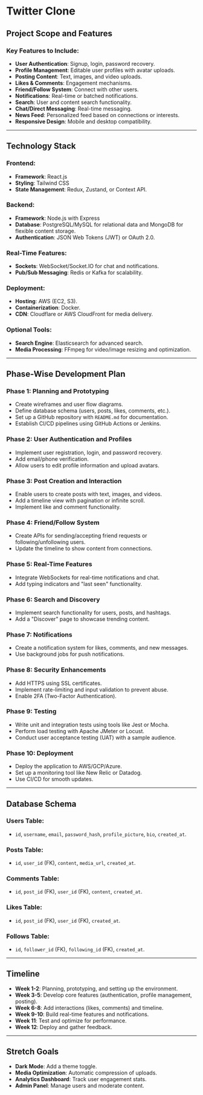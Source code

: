 # Twitter Clone

## Project Scope and Features

### Key Features to Include:
- **User Authentication**: Signup, login, password recovery.
- **Profile Management**: Editable user profiles with avatar uploads.
- **Posting Content**: Text, images, and video uploads.
- **Likes & Comments**: Engagement mechanisms.
- **Friend/Follow System**: Connect with other users.
- **Notifications**: Real-time or batched notifications.
- **Search**: User and content search functionality.
- **Chat/Direct Messaging**: Real-time messaging.
- **News Feed**: Personalized feed based on connections or interests.
- **Responsive Design**: Mobile and desktop compatibility.

---

## Technology Stack

### Frontend:
- **Framework**: React.js
- **Styling**: Tailwind CSS
- **State Management**: Redux, Zustand, or Context API.

### Backend:
- **Framework**: Node.js with Express
- **Database**: PostgreSQL/MySQL for relational data and MongoDB for flexible content storage.
- **Authentication**: JSON Web Tokens (JWT) or OAuth 2.0.

### Real-Time Features:
- **Sockets**: WebSocket/Socket.IO for chat and notifications.
- **Pub/Sub Messaging**: Redis or Kafka for scalability.

### Deployment:
- **Hosting**: AWS (EC2, S3).
- **Containerization**: Docker.
- **CDN**: Cloudflare or AWS CloudFront for media delivery.

### Optional Tools:
- **Search Engine**: Elasticsearch for advanced search.
- **Media Processing**: FFmpeg for video/image resizing and optimization.

---

## Phase-Wise Development Plan

### Phase 1: Planning and Prototyping
- Create wireframes and user flow diagrams.
- Define database schema (users, posts, likes, comments, etc.).
- Set up a GitHub repository with `README.md` for documentation.
- Establish CI/CD pipelines using GitHub Actions or Jenkins.

### Phase 2: User Authentication and Profiles
- Implement user registration, login, and password recovery.
- Add email/phone verification.
- Allow users to edit profile information and upload avatars.

### Phase 3: Post Creation and Interaction
- Enable users to create posts with text, images, and videos.
- Add a timeline view with pagination or infinite scroll.
- Implement like and comment functionality.

### Phase 4: Friend/Follow System
- Create APIs for sending/accepting friend requests or following/unfollowing users.
- Update the timeline to show content from connections.

### Phase 5: Real-Time Features
- Integrate WebSockets for real-time notifications and chat.
- Add typing indicators and "last seen" functionality.

### Phase 6: Search and Discovery
- Implement search functionality for users, posts, and hashtags.
- Add a "Discover" page to showcase trending content.

### Phase 7: Notifications
- Create a notification system for likes, comments, and new messages.
- Use background jobs for push notifications.

### Phase 8: Security Enhancements
- Add HTTPS using SSL certificates.
- Implement rate-limiting and input validation to prevent abuse.
- Enable 2FA (Two-Factor Authentication).

### Phase 9: Testing
- Write unit and integration tests using tools like Jest or Mocha.
- Perform load testing with Apache JMeter or Locust.
- Conduct user acceptance testing (UAT) with a sample audience.

### Phase 10: Deployment
- Deploy the application to AWS/GCP/Azure.
- Set up a monitoring tool like New Relic or Datadog.
- Use CI/CD for smooth updates.

---

## Database Schema 

### Users Table:
- `id`, `username`, `email`, `password_hash`, `profile_picture`, `bio`, `created_at`.

### Posts Table:
- `id`, `user_id` (FK), `content`, `media_url`, `created_at`.

### Comments Table:
- `id`, `post_id` (FK), `user_id` (FK), `content`, `created_at`.

### Likes Table:
- `id`, `post_id` (FK), `user_id` (FK), `created_at`.

### Follows Table:
- `id`, `follower_id` (FK), `following_id` (FK), `created_at`.

---

## Timeline

- **Week 1-2**: Planning, prototyping, and setting up the environment.
- **Week 3-5**: Develop core features (authentication, profile management, posting).
- **Week 6-8**: Add interactions (likes, comments) and timeline.
- **Week 9-10**: Build real-time features and notifications.
- **Week 11**: Test and optimize for performance.
- **Week 12**: Deploy and gather feedback.

---

## Stretch Goals

- **Dark Mode**: Add a theme toggle.
- **Media Optimization**: Automatic compression of uploads.
- **Analytics Dashboard**: Track user engagement stats.
- **Admin Panel**: Manage users and moderate content.

